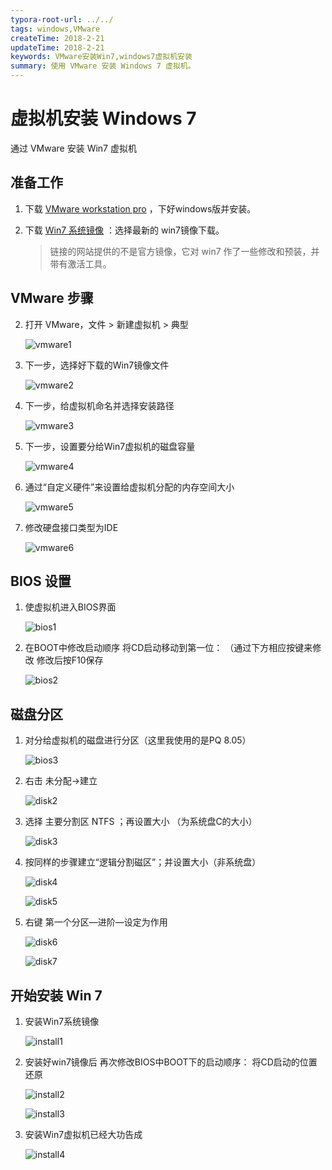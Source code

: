 ```yaml
---
typora-root-url: ../../
tags: windows,VMware
createTime: 2018-2-21
updateTime: 2018-2-21
keywords: VMware安装Win7,windows7虚拟机安装
summary: 使用 VMware 安装 Windows 7 虚拟机。
---
```


# 虚拟机安装 Windows 7

通过 VMware 安装 Win7 虚拟机

## 准备工作

1. 下载 [VMware workstation pro](https://my.vmware.com/en/web/vmware/info/slug/desktop_end_user_computing/vmware_workstation_pro/15_0) ，下好windows版并安装。

2. 下载 [Win7 系统镜像](http://www.deepinghost.com/win7/) ：选择最新的 win7镜像下载。

   > 链接的网站提供的不是官方镜像，它对 win7 作了一些修改和预装，并带有激活工具。

## VMware 步骤

2. 打开 VMware，文件 > 新建虚拟机  > 典型

   ![vmware1](/images/os/windows/3/vmware1.png)

3. 下一步，选择好下载的Win7镜像文件

   ![vmware2](/images/os/windows/3/vmware2.png)

4. 下一步，给虚拟机命名并选择安装路径

   ![vmware3](/images/os/windows/3/vmware3.png)

5. 下一步，设置要分给Win7虚拟机的磁盘容量

   ![vmware4](/images/os/windows/3/vmware4.png)

6. 通过“自定义硬件”来设置给虚拟机分配的内存空间大小

   ![vmware5](/images/os/windows/3/vmware5.png)

7. 修改硬盘接口类型为IDE

   ![vmware6](/images/os/windows/3/vmware6.png)

## BIOS 设置

1. 使虚拟机进入BIOS界面

   ![bios1](/images/os/windows/3/bios1.png)

2. 在BOOT中修改启动顺序 将CD启动移动到第一位： （通过下方相应按键来修改 修改后按F10保存

   ![bios2](/images/os/windows/3/bios2.png)

## 磁盘分区

1. 对分给虚拟机的磁盘进行分区（这里我使用的是PQ 8.05）

   ![bios3](/images/os/windows/3/disk1.png)

2. 右击 未分配->建立

   ![disk2](/images/os/windows/3/disk2.png)

3. 选择 主要分割区 NTFS ；再设置大小 （为系统盘C的大小）

   ![disk3](/images/os/windows/3/disk3.png)

4. 按同样的步骤建立“逻辑分割磁区”；并设置大小（非系统盘）

   ![disk4](/images/os/windows/3/disk4.png)

   ![disk5](/images/os/windows/3/disk5.png)

5. 右键 第一个分区—进阶—设定为作用

   ![disk6](/images/os/windows/3/disk6.png)

   ![disk7](/images/os/windows/3/disk7.png)

## 开始安装 Win 7

1. 安装Win7系统镜像

   ![install1](/images/os/windows/3/install1.png)

2. 安装好win7镜像后 再次修改BIOS中BOOT下的启动顺序： 将CD启动的位置还原

   ![install2](/images/os/windows/3/install2.png)

   ![install3](/images/os/windows/3/install3.png)

3. 安装Win7虚拟机已经大功告成

   ![install4](/images/os/windows/3/install4.jpg)
